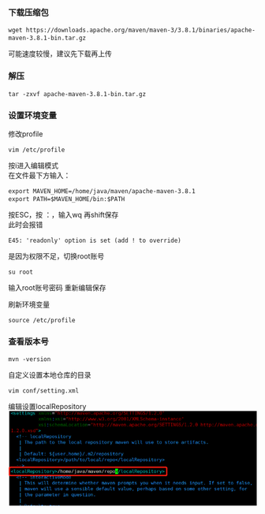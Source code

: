 ### 下载压缩包
```
wget https://downloads.apache.org/maven/maven-3/3.8.1/binaries/apache-maven-3.8.1-bin.tar.gz
```
可能速度较慢，建议先下载再上传

### 解压
```
tar -zxvf apache-maven-3.8.1-bin.tar.gz
```

### 设置环境变量  
修改profile
```
vim /etc/profile
```
按i进入编辑模式  
在文件最下方输入：
```
export MAVEN_HOME=/home/java/maven/apache-maven-3.8.1
export PATH=$MAVEN_HOME/bin:$PATH
```
按ESC，按 ：，输入wq 再shift保存  
此时会报错
```
E45: 'readonly' option is set (add ! to override)
```
是因为权限不足，切换root账号
```
su root
```
输入root账号密码
重新编辑保存

刷新环境变量
```
source /etc/profile
```
### 查看版本号
```
mvn -version
```
自定义设置本地仓库的目录
```
vim conf/setting.xml
```
编辑设置localRepository  
![设置本地库目录](images/设置本地库目录.png)




